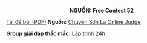 **<center>NGUỒN: Free Contest 52</center>**

[Tải đề bài (PDF)](/statements/2285/TRONTIM.pdf)
**Nguồn:** [Chuyên Sơn La Online Judge](http://csloj.ddns.net/)

**Group giải đáp thắc mắc:** [Lập trình 24h](https://www.facebook.com/groups/1386904321519984)